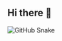 ## Hi there 👋

<!--
**Karthik-Ramkumar/Karthik-Ramkumar** is a ✨ _special_ ✨ repository because its `README.md` (this file) appears on your GitHub profile.

Here are some ideas to get you started:

- 🔭 I’m currently working on ...
- 🌱 I’m currently learning ...
- 👯 I’m looking to collaborate on ...
- 🤔 I’m looking for help with ...
- 💬 Ask me about ...
- 📫 How to reach me: ...
- 😄 Pronouns: ...
- ⚡ Fun fact: ...
-->
![GitHub Snake](https://raw.githubusercontent.com/Karthik-Ramkumar/Karthik-Ramkumar/output/snake.svg)
